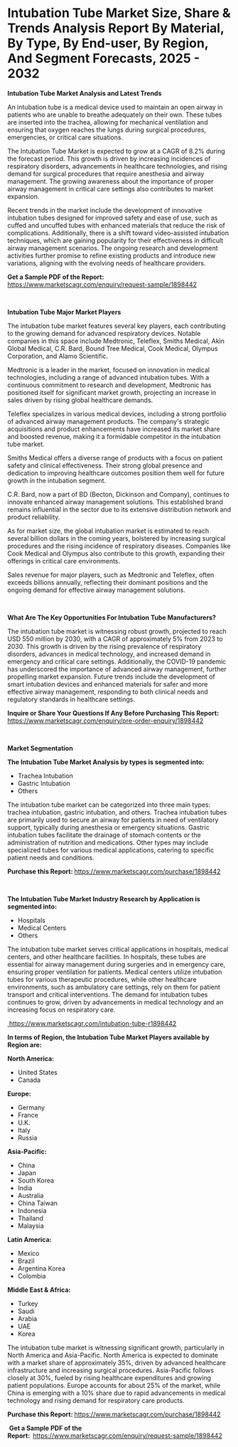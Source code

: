 <p><h1>Intubation Tube Market Size, Share & Trends Analysis Report By Material, By Type, By End-user, By Region, And Segment Forecasts, 2025 - 2032</h1></p><p><strong>Intubation Tube Market Analysis and Latest Trends</strong></p>
<p><p>An intubation tube is a medical device used to maintain an open airway in patients who are unable to breathe adequately on their own. These tubes are inserted into the trachea, allowing for mechanical ventilation and ensuring that oxygen reaches the lungs during surgical procedures, emergencies, or critical care situations.</p><p>The Intubation Tube Market is expected to grow at a CAGR of 8.2% during the forecast period. This growth is driven by increasing incidences of respiratory disorders, advancements in healthcare technologies, and rising demand for surgical procedures that require anesthesia and airway management. The growing awareness about the importance of proper airway management in critical care settings also contributes to market expansion.</p><p>Recent trends in the market include the development of innovative intubation tubes designed for improved safety and ease of use, such as cuffed and uncuffed tubes with enhanced materials that reduce the risk of complications. Additionally, there is a shift toward video-assisted intubation techniques, which are gaining popularity for their effectiveness in difficult airway management scenarios. The ongoing research and development activities further promise to refine existing products and introduce new variations, aligning with the evolving needs of healthcare providers.</p></p>
<p><strong>Get a Sample PDF of the Report:&nbsp;</strong> <a href="https://www.marketscagr.com/enquiry/request-sample/1898442?utm_campaign=3036&utm_medium=2&utm_source=Github&utm_content=ia&utm_term=13042025&utm_id=intubation-tube">https://www.marketscagr.com/enquiry/request-sample/1898442</a></p>
<p>&nbsp;</p>
<p><strong>Intubation Tube Major Market Players</strong></p>
<p><p>The intubation tube market features several key players, each contributing to the growing demand for advanced respiratory devices. Notable companies in this space include Medtronic, Teleflex, Smiths Medical, Akin Global Medical, C.R. Bard, Bound Tree Medical, Cook Medical, Olympus Corporation, and Alamo Scientific.</p><p>Medtronic is a leader in the market, focused on innovation in medical technologies, including a range of advanced intubation tubes. With a continuous commitment to research and development, Medtronic has positioned itself for significant market growth, projecting an increase in sales driven by rising global healthcare demands.</p><p>Teleflex specializes in various medical devices, including a strong portfolio of advanced airway management products. The company's strategic acquisitions and product enhancements have increased its market share and boosted revenue, making it a formidable competitor in the intubation tube market.</p><p>Smiths Medical offers a diverse range of products with a focus on patient safety and clinical effectiveness. Their strong global presence and dedication to improving healthcare outcomes position them well for future growth in the intubation segment.</p><p>C.R. Bard, now a part of BD (Becton, Dickinson and Company), continues to innovate enhanced airway management solutions. This established brand remains influential in the sector due to its extensive distribution network and product reliability.</p><p>As for market size, the global intubation market is estimated to reach several billion dollars in the coming years, bolstered by increasing surgical procedures and the rising incidence of respiratory diseases. Companies like Cook Medical and Olympus also contribute to this growth, expanding their offerings in critical care environments.</p><p>Sales revenue for major players, such as Medtronic and Teleflex, often exceeds billions annually, reflecting their dominant positions and the ongoing demand for effective airway management solutions.</p></p>
<p>&nbsp;</p>
<p><strong>What Are The Key Opportunities For Intubation Tube Manufacturers?</strong></p>
<p><p>The intubation tube market is witnessing robust growth, projected to reach USD 550 million by 2030, with a CAGR of approximately 5% from 2023 to 2030. This growth is driven by the rising prevalence of respiratory disorders, advances in medical technology, and increased demand in emergency and critical care settings. Additionally, the COVID-19 pandemic has underscored the importance of advanced airway management, further propelling market expansion. Future trends include the development of smart intubation devices and enhanced materials for safer and more effective airway management, responding to both clinical needs and regulatory standards in healthcare settings.</p></p>
<p><strong>Inquire or Share Your Questions If Any Before Purchasing This Report:</strong> <a href="https://www.marketscagr.com/enquiry/pre-order-enquiry/1898442?utm_campaign=3036&utm_medium=2&utm_source=Github&utm_content=ia&utm_term=13042025&utm_id=intubation-tube">https://www.marketscagr.com/enquiry/pre-order-enquiry/1898442</a></p>
<p>&nbsp;</p>
<p><strong>Market Segmentation</strong></p>
<p><strong>The Intubation Tube Market Analysis by types is segmented into:</strong></p>
<p><ul><li>Trachea Intubation</li><li>Gastric Intubation</li><li>Others</li></ul></p>
<p><p>The intubation tube market can be categorized into three main types: trachea intubation, gastric intubation, and others. Trachea intubation tubes are primarily used to secure an airway for patients in need of ventilatory support, typically during anesthesia or emergency situations. Gastric intubation tubes facilitate the drainage of stomach contents or the administration of nutrition and medications. Other types may include specialized tubes for various medical applications, catering to specific patient needs and conditions.</p></p>
<p><strong>Purchase this Report:&nbsp;</strong><a href="https://www.marketscagr.com/purchase/1898442?utm_campaign=3036&utm_medium=2&utm_source=Github&utm_content=ia&utm_term=13042025&utm_id=intubation-tube">https://www.marketscagr.com/purchase/1898442</a></p>
<p>&nbsp;</p>
<p><strong>The Intubation Tube Market Industry Research by Application is segmented into:</strong></p>
<p><ul><li>Hospitals</li><li>Medical Centers</li><li>Others</li></ul></p>
<p><p>The intubation tube market serves critical applications in hospitals, medical centers, and other healthcare facilities. In hospitals, these tubes are essential for airway management during surgeries and in emergency care, ensuring proper ventilation for patients. Medical centers utilize intubation tubes for various therapeutic procedures, while other healthcare environments, such as ambulatory care settings, rely on them for patient transport and critical interventions. The demand for intubation tubes continues to grow, driven by advancements in medical technology and an increasing focus on respiratory care.</p></p>
<p><a href="https://www.marketscagr.com/intubation-tube-r1898442?utm_campaign=3036&utm_medium=2&utm_source=Github&utm_content=ia&utm_term=13042025&utm_id=intubation-tube">&nbsp;https://www.marketscagr.com/intubation-tube-r1898442</a></p>
<p><strong>In terms of Region, the Intubation Tube Market Players available by Region are:</strong></p>
<p>
    <p> <strong> North America: </strong>
        <ul>
            <li>United States</li>
            <li>Canada</li>
        </ul>
        </p> 
    <p> <strong> Europe: </strong>
        <ul>
            <li>Germany</li>
            <li>France</li>
            <li>U.K.</li>
            <li>Italy</li>
            <li>Russia</li>
        </ul>
        </p> 
    <p> <strong> Asia-Pacific: </strong>
        <ul>
            <li>China</li>
            <li>Japan</li>
            <li>South Korea</li>
            <li>India</li>
            <li>Australia</li>
            <li>China Taiwan</li>
            <li>Indonesia</li>
            <li>Thailand</li>
            <li>Malaysia</li>
        </ul>
        </p> 
    <p> <strong> Latin America: </strong>
        <ul>
            <li>Mexico</li>
            <li>Brazil</li>
            <li>Argentina Korea</li>
            <li>Colombia</li>
        </ul>
        </p> 
    <p> <strong> Middle East & Africa: </strong>
        <ul>
            <li>Turkey</li>
            <li>Saudi</li>
            <li>Arabia</li>
            <li>UAE</li>
            <li>Korea</li>
        </ul>
    </p>
    </p>
<p><p>The intubation tube market is witnessing significant growth, particularly in North America and Asia-Pacific. North America is expected to dominate with a market share of approximately 35%, driven by advanced healthcare infrastructure and increasing surgical procedures. Asia-Pacific follows closely at 30%, fueled by rising healthcare expenditures and growing patient populations. Europe accounts for about 25% of the market, while China is emerging with a 10% share due to rapid advancements in medical technology and rising demand for respiratory care products.</p></p>
<p><strong>Purchase this Report: </strong><a href="https://www.marketscagr.com/purchase/1898442?utm_campaign=3036&utm_medium=2&utm_source=Github&utm_content=ia&utm_term=13042025&utm_id=intubation-tube">https://www.marketscagr.com/purchase/1898442</a></p>
<p>&nbsp;<strong>Get a Sample PDF of the Report:&nbsp;&nbsp;</strong><a href="https://www.marketscagr.com/enquiry/request-sample/1898442?utm_campaign=3036&utm_medium=2&utm_source=Github&utm_content=ia&utm_term=13042025&utm_id=intubation-tube">https://www.marketscagr.com/enquiry/request-sample/1898442</a></p>
<p><strong></strong></p>
<p><p></p><p></p><p></p></p>